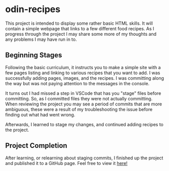 # odin-recipes

This project is intended to display some rather basic HTML skills. It will contain a simple webpage that links to a few different food recipes.
As I progress through the project I may share some more of my thoughts and any problems I may have run in to.

## Beginning Stages
Following the basic curriculum, it instructs you to make a simple site with a few pages listing and linking to various recipes that you want to add. I was successfully adding pages, images, and the recipes. I was committing along the way but was not paying attention to the messages in the console.

It turns out I had missed a step in VSCode that has you "stage" files before committing. So, as I committed files they were not actually committing.
When reviewing the project you may see a period of commits that are more ambiguous, these were a result of my troubleshooting the issue before finding out what had went wrong.

Afterwards, I learned to stage my changes, and continued adding recipes to the project.

## Project Completion

After learning, or relearning about staging commits, I finished up the project and published it to a GitHub page. Feel free to view it [here!](https://futurel-lab.github.io/odin-recipes/)